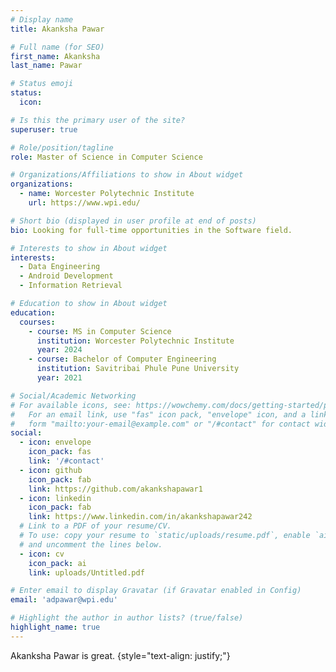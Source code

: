 ```yaml
---
# Display name
title: Akanksha Pawar

# Full name (for SEO)
first_name: Akanksha
last_name: Pawar

# Status emoji
status:
  icon: 

# Is this the primary user of the site?
superuser: true

# Role/position/tagline
role: Master of Science in Computer Science

# Organizations/Affiliations to show in About widget
organizations:
  - name: Worcester Polytechnic Institute
    url: https://www.wpi.edu/

# Short bio (displayed in user profile at end of posts)
bio: Looking for full-time opportunities in the Software field.

# Interests to show in About widget
interests:
  - Data Engineering
  - Android Development
  - Information Retrieval

# Education to show in About widget
education:
  courses:
    - course: MS in Computer Science
      institution: Worcester Polytechnic Institute
      year: 2024
    - course: Bachelor of Computer Engineering
      institution: Savitribai Phule Pune University
      year: 2021

# Social/Academic Networking
# For available icons, see: https://wowchemy.com/docs/getting-started/page-builder/#icons
#   For an email link, use "fas" icon pack, "envelope" icon, and a link in the
#   form "mailto:your-email@example.com" or "/#contact" for contact widget.
social:
  - icon: envelope
    icon_pack: fas
    link: '/#contact'
  - icon: github
    icon_pack: fab
    link: https://github.com/akankshapawar1
  - icon: linkedin
    icon_pack: fab
    link: https://www.linkedin.com/in/akankshapawar242
  # Link to a PDF of your resume/CV.
  # To use: copy your resume to `static/uploads/resume.pdf`, enable `ai` icons in `params.yaml`,
  # and uncomment the lines below.
  - icon: cv
    icon_pack: ai
    link: uploads/Untitled.pdf

# Enter email to display Gravatar (if Gravatar enabled in Config)
email: 'adpawar@wpi.edu'

# Highlight the author in author lists? (true/false)
highlight_name: true
---
```


Akanksha Pawar is great.
{style="text-align: justify;"}
